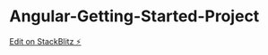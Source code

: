 # Angular-Getting-Started-Project

[Edit on StackBlitz ⚡️](https://stackblitz.com/edit/github-hhj5sh)